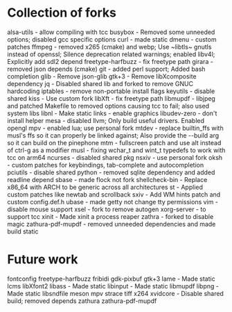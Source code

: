 # Collection of forks

alsa-utils - allow compiling with tcc
busybox - Removed some unneeded options; disabled gcc specific options
curl - made static
dmenu - custom patches
ffmpeg - removed x265 (cmake) and webp; Use ~libtls~ gnutls instead of openssl; Silence deprecation related warnings; enabled libv4l; Explicitly add sdl2 depend
freetype-harfbuzz - fix freetype path
girara - removed json depends (cmake)
git - added perl support; Added bash completion
glib - Remove json-glib
gtk+3 - Remove libXcomposite dependency
jq - Disabled shared lib and forked to remove GNUC hardcoding
iptables - remove non-portable install flags
keyutils - disable shared
kiss - Use custom fork
libXft - fix freetype path
libmupdf - libjpeg and patched Makefile to removed options causing tcc to fail; also used system libs
libnl - Make static
links - enable graphics
libudev-zero - don't install helper
mesa - disabled llvm; Only build useful drivers. Enabled opengl
mpv - enabled lua; use personal fork
mtdev - replace builtin_ffs with musl's ffs so it can properly be linked against; Also provide the --build arg so it can build on the pinephone
mtm - fullscreen patch and use alt instead of ctrl-g as a modifier
musl - fixing wchar_t and wint_t typedefs to work with tcc on arm64
ncurses - disabled shared pkg
nsxiv - use personal fork
oksh - custom patches for keybindings, tab-complete and autocompletion
pciutils - disable shared
python - removed sqlite dependency and added readline depend
sbase - made flock not fork
shellcheck-bin - Replace x86_64 with ARCH to be generic across all architectures
st - Applied custom patches like newtab and scrollback
sxiv - Add WM hints patch and custom config.def.h
ubase - made getty not change tty permissions
vim - disable mouse support
xsel - fork to remove autogen
xorg-server - to support tcc
xinit - Made xinit a process reaper
zathra - forked to disable magic
zathura-pdf-mupdf - removed unneeded dependencies and made build static

# Future work
fontconfig
freetype-harfbuzz
fribidi
gdk-pixbuf
gtk+3
lame - Made static
lcms
libXfont2
libass - Made static
libinput - Made static
libmupdf
libpng - Made static
libsndfile
meson
mpv
strace
tiff
x264
xvidcore - Disable shared build; removed depends
zathura
zathura-pdf-mupdf
